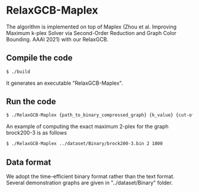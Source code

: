 # RelaxGCB-Maplex

The algorithm is implemented on top of Maplex (Zhou et al. Improving Maximum k-plex Solver via Second-Order Reduction and Graph Color Bounding. AAAI 2021) with our RelaxGCB.

## Compile the code

```sh
$ ./build
```
It generates an executable "RelaxGCB-Maplex".

## Run the code

```sh
$ ./RelaxGCB-Maplex {path_to_binary_compressed_graph} {k_value} {cut-off time}
```

An example of computing the exact maximum 2-plex for the graph brock200-3 is as follows
```sh
$ ./RelaxGCB-Maplex ../dataset/Binary/brock200-3.bin 2 1800
```

## Data format
We adopt the time-efficient binary format rather than the text format.  Several demonstration graphs are given in "../dataset/Binary" folder.
